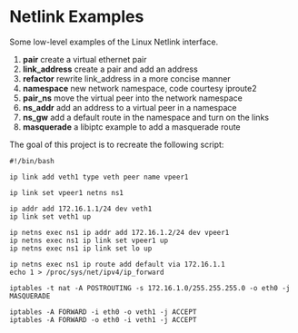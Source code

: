 # Netlink Examples

Some low-level examples of the Linux Netlink interface.

  1. __pair__         create a virtual ethernet pair
  2. __link_address__ create a pair and add an address
  3. __refactor__     rewrite link_address in a more concise manner
  4. __namespace__    new network namespace, code courtesy iproute2
  5. __pair_ns__      move the virtual peer into the network namespace
  6. __ns_addr__      add an address to a virtual peer in a namespace
  7. __ns_gw__        add a default route in the namespace and turn on the links
  8. __masquerade__   a libiptc example to add a masquerade route

The goal of this project is to recreate the following script:

```
#!/bin/bash

ip link add veth1 type veth peer name vpeer1

ip link set vpeer1 netns ns1

ip addr add 172.16.1.1/24 dev veth1
ip link set veth1 up

ip netns exec ns1 ip addr add 172.16.1.2/24 dev vpeer1
ip netns exec ns1 ip link set vpeer1 up
ip netns exec ns1 ip link set lo up

ip netns exec ns1 ip route add default via 172.16.1.1
echo 1 > /proc/sys/net/ipv4/ip_forward

iptables -t nat -A POSTROUTING -s 172.16.1.0/255.255.255.0 -o eth0 -j MASQUERADE

iptables -A FORWARD -i eth0 -o veth1 -j ACCEPT
iptables -A FORWARD -o eth0 -i veth1 -j ACCEPT
```
